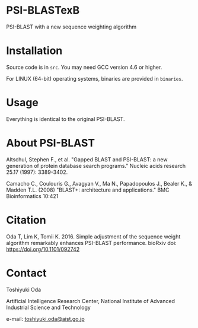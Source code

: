 # PSI-BLASTexB
PSI-BLAST with a new sequence weighting algorithm

# Installation

Source code is in `src`. You may need GCC version 4.6 or higher.

For LINUX (64-bit) operating systems, binaries are provided in `binaries`.

# Usage

Everything is identical to the original PSI-BLAST.

# About PSI-BLAST

Altschul, Stephen F., et al. "Gapped BLAST and PSI-BLAST: a new generation of protein database search programs." Nucleic acids research 25.17 (1997): 3389-3402.


Camacho C., Coulouris G., Avagyan V., Ma N., Papadopoulos J., Bealer K., & Madden T.L. (2008) "BLAST+: architecture and applications." BMC Bioinformatics 10:421

# Citation

Oda T, Lim K, Tomii K. 2016. Simple adjustment of the sequence weight algorithm remarkably enhances PSI-BLAST performance. bioRxiv doi: https://doi.org/10.1101/092742

# Contact

Toshiyuki Oda

Artificial Intelligence Research Center, 
National Institute of Advanced Industrial Science and Technology

e-mail: toshiyuki.oda@aist.go.jp
